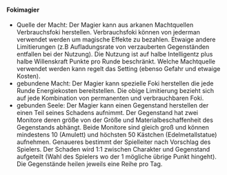 #### Fokimagier

* Quelle der Macht: Der Magier kann aus arkanen Machtquellen Verbrauchsfoki herstellen. Verbrauchsfoki können von
jederman verwendet werden um magische Effekte zu bezahlen. Etwaige andere Limitierungen (z.B Aufladungsrate von
verzauberten Gegenständen entfallen bei der Nutzung). Die Nutzung ist auf halbe Intelligentz plus halbe Willenskraft
Punkte pro Runde beschränkt. Welche Machtquelle verwendet werden kann regelt das Setting (ebenso Gefahr und etwaige
Kosten).
 * gebundene Macht: Der Magier kann spezielle Foki herstellen die jede Runde Energiekosten bereitstellen. Die obige
Limitierung bezieht sich auf jede Kombination von permanenten und verbrauchbaren Foki.
* gebunden Seele: Der Magier kann einen Gegenstand herstellen der einen Teil seines Schadens aufnimmt. Der Gegenstand
hat zwei Monitore deren größe von der Größe und Materialbeschaffenheit des Gegenstands abhängt. Beide Monitore sind
gleich groß und können mindestens 10 (Amulett) und höchsten 50 Kästchen (Edelmetallstatue) aufnehmen. Genaueres
bestimmt der Spielleiter nach Vorschlag des Spielers. Der Schaden wird 1:1 zwischen Charakter und Gegenstand
aufgeteilt (Wahl des Spielers wo der 1 mögliche übrige Punkt hingeht). Die Gegenstände heilen jeweils eine Reihe pro
Tag.
